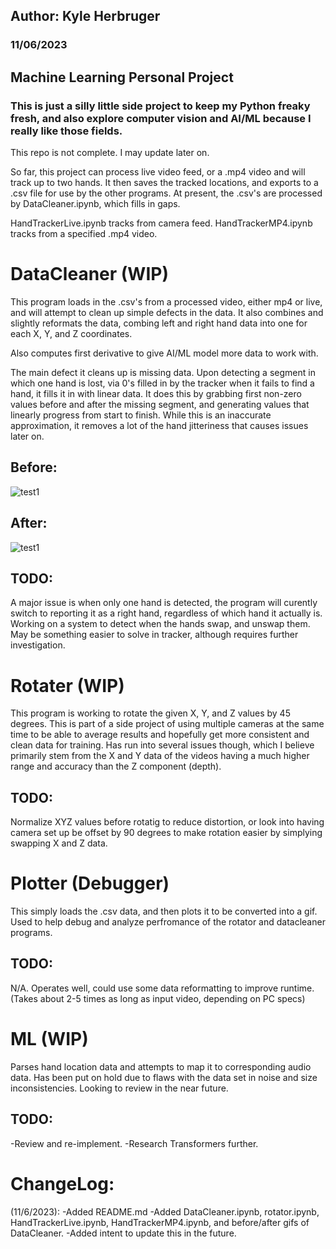 ## Author: Kyle Herbruger 
### 11/06/2023
## Machine Learning Personal Project
### This is just a silly little side project to keep my Python freaky fresh, and also explore computer vision and AI/ML because I really like those fields.

This repo is not complete. I may update later on.

So far, this project can process live video feed, or a .mp4 video and will track up to two hands. It then saves the tracked locations, and exports to a .csv file for use by the other programs. At present, the .csv's are processed by DataCleaner.ipynb, which fills in gaps.


HandTrackerLive.ipynb tracks from camera feed.
HandTrackerMP4.ipynb tracks from a specified .mp4 video.

# DataCleaner (WIP)
This program loads in the .csv's from a processed video, either mp4 or live, and will attempt to clean up simple defects in the data. It also combines and slightly reformats the data,  combing left and right hand data into one for each X, Y, and Z coordinates.

Also computes first derivative to give AI/ML model more data to work with.

The main defect it cleans up is missing data. Upon detecting a segment in which one hand is lost, via 0's filled in by the tracker when it fails to find a hand, it fills it in with linear data. It does this by grabbing first non-zero values before and after the missing segment, and generating values that linearly progress from start to finish. While this is an inaccurate approximation, it removes a lot of the hand jitteriness that causes issues later on.

## Before:
![test1](gifs/unfiltered_wu2s_30.gif)


## After:
![test1](gifs/cleaned_wu2s_30.gif)

## TODO: 
A major issue is when only one hand is detected, the program will curently switch to reporting it as a right hand, regardless of which hand it actually is. Working on a system to detect when the hands swap, and unswap them. May be something easier to solve in tracker, although requires further investigation.

# Rotater (WIP)
This program is working to rotate the given X, Y, and Z values by 45 degrees. This is part of a side project of using multiple cameras at the same time to be able to average results and hopefully get more consistent and clean data for training. Has run into several issues though, which I believe primarily stem from the X and Y data of the videos having a much higher range and accuracy than the Z component (depth).

## TODO:
Normalize XYZ values before rotatig to reduce distortion, or look into having camera set up be offset by 90 degrees to make rotation easier by simplying swapping X and Z data.

# Plotter (Debugger)
This simply loads the .csv data, and then plots it to be converted into a gif. Used to help debug and analyze perfromance of the rotator and datacleaner programs.

## TODO:
N/A. Operates well, could use some data reformatting to improve runtime. (Takes about 2-5 times as long as input video, depending on PC specs)

# ML (WIP)
Parses hand location data and attempts to map it to corresponding audio data. Has been put on hold due to flaws with the data set in noise and size inconsistencies. Looking to review in the near future.

## TODO:
-Review and re-implement.
-Research Transformers further.

# ChangeLog:
(11/6/2023):
-Added README.md
-Added DataCleaner.ipynb, rotator.ipynb, HandTrackerLive.ipynb, HandTrackerMP4.ipynb, and before/after gifs of DataCleaner.
-Added intent to update this in the future.